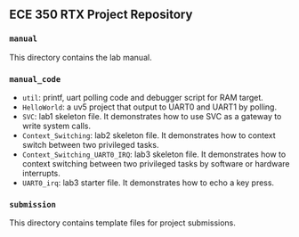 ## ECE 350 RTX Project Repository

### `manual`
This directory contains the lab manual.

### `manual_code`

* `util`: printf, uart polling code and debugger script for RAM target.
* `HelloWorld`: a uv5 project that output to UART0 and UART1 by polling.
* `SVC`: lab1 skeleton file. It demonstrates how to use SVC as a gateway to write system calls.
* `Context_Switching`: lab2 skeleton file. It demonstrates how to context switch between two privileged tasks.
* `Context_Switching_UART0_IRQ`: lab3 skeleton file. It demonstrates how to context switching between two privileged tasks by software or hardware interrupts.
* `UART0_irq`: lab3 starter file. It demonstrates how to echo a key press.

### `submission`
This directory contains template files for project submissions.
